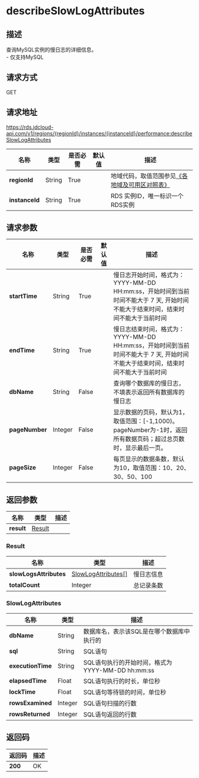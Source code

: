 # describeSlowLogAttributes


## 描述
查询MySQL实例的慢日志的详细信息。<br>- 仅支持MySQL

## 请求方式
GET

## 请求地址
https://rds.jdcloud-api.com/v1/regions/{regionId}/instances/{instanceId}/performance:describeSlowLogAttributes

|名称|类型|是否必需|默认值|描述|
|---|---|---|---|---|
|**regionId**|String|True| |地域代码，取值范围参见[《各地域及可用区对照表》](../Enum-Definitions/Regions-AZ.md)|
|**instanceId**|String|True| |RDS 实例ID，唯一标识一个RDS实例|

## 请求参数
|名称|类型|是否必需|默认值|描述|
|---|---|---|---|---|
|**startTime**|String|True| |慢日志开始时间，格式为：YYYY-MM-DD HH:mm:ss，开始时间到当前时间不能大于 7 天, 开始时间不能大于结束时间，结束时间不能大于当前时间|
|**endTime**|String|True| |慢日志结束时间，格式为：YYYY-MM-DD HH:mm:ss，开始时间到当前时间不能大于 7 天, 开始时间不能大于结束时间，结束时间不能大于当前时间|
|**dbName**|String|False| |查询哪个数据库的慢日志，不填表示返回所有数据库的慢日志|
|**pageNumber**|Integer|False| |显示数据的页码，默认为1，取值范围：[-1,1000)。pageNumber为-1时，返回所有数据页码；超过总页数时，显示最后一页。|
|**pageSize**|Integer|False| |每页显示的数据条数，默认为10，取值范围：10、20、30、50、100|


## 返回参数
|名称|类型|描述|
|---|---|---|
|**result**|[Result](#Result)| |

### <a name="Result">Result</a>
|名称|类型|描述|
|---|---|---|
|**slowLogsAttributes**|[SlowLogAttributes[]](#SlowLogAttributes)|慢日志信息|
|**totalCount**|Integer|总记录条数|
### <a name="SlowLogAttributes">SlowLogAttributes</a>
|名称|类型|描述|
|---|---|---|
|**dbName**|String|数据库名，表示该SQL是在哪个数据库中执行的|
|**sql**|String|SQL语句|
|**executionTime**|String|SQL语句执行的开始时间，格式为YYYY-MM-DD hh:mm:ss|
|**elapsedTime**|Float|SQL语句执行的时长，单位秒|
|**lockTime**|Float|SQL语句等待锁的时间，单位秒|
|**rowsExamined**|Integer|SQL语句扫描的行数|
|**rowsReturned**|Integer|SQL语句返回的行数|

## 返回码
|返回码|描述|
|---|---|
|**200**|OK|
